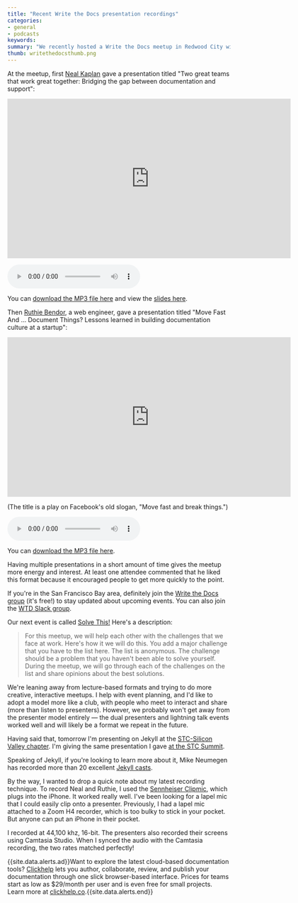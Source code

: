 ```yaml
---
title: "Recent Write the Docs presentation recordings"
categories:
- general
- podcasts
keywords: 
summary: "We recently hosted a Write the Docs meetup in Redwood City with a couple of excellent presenters. Recordings of their presentations are below. I also explain a bit about my new lapel mic and recording process."
thumb: writethedocsthumb.png
---
```


At the meetup, first [Neal Kaplan](https://customersandcontent.com/) gave a presentation titled "Two great teams that work great together: Bridging the gap between documentation and support":

<iframe width="640" height="360" src="https://www.youtube.com/embed/1MtcHfK2M_I" frameborder="0" allowfullscreen></iframe>

<p><audio controls="controls"><source src="http://www.podtrac.com/pts/redirect.mp3/idratherassets.com/podcasts/nealdocssupportwtd.mp3" type="audio/mpeg" /></audio></p>

You can <a href="http://www.podtrac.com/pts/redirect.mp3/idratherassets.com/podcasts/nealdocsupportwtd.mp3" alt="Neal Kaplan">download the MP3 file here</a> and view the [slides here](https://drive.google.com/file/d/0B3xsLrG4uDaJTEluZndtYk5PRU0/view?ts=573df386).

Then [Ruthie Bendor](https://twitter.com/unruthless), a web engineer, gave a presentation titled "Move Fast And ... Document Things? Lessons learned in building documentation culture at a startup":

<iframe width="640" height="360" src="https://www.youtube.com/embed/mMr16fzjY7M" frameborder="0" allowfullscreen></iframe>

(The title is a play on Facebook's old slogan, "Move fast and break things.")

<p><audio controls="controls"><source src="http://www.podtrac.com/pts/redirect.mp3/idratherassets.com/podcasts/ruthiemovefastanddocwtd.mp3" type="audio/mpeg" /></audio></p>

You can <a href="http://www.podtrac.com/pts/redirect.mp3/idratherassets.com/podcasts/ruthiemovefastanddocwtd.mp3" alt="Ruthie BenDor">download the MP3 file here</a>.

Having multiple presentations in a short amount of time gives the meetup more energy and interest. At least one attendee commented that he liked this format because it encouraged people to get more quickly to the point.

If you're in the San Francisco Bay area, definitely join the [Write the Docs group](http://www.meetup.com/Write-the-Docs-SF/) (it's free!) to stay updated about upcoming events. You can also join the [WTD Slack group](http://slack.writethedocs.org/).

Our next event is called [Solve This!](http://www.meetup.com/Write-the-Docs-SF/events/231272920/) Here's a description: 

>For this meetup, we will help each other with the challenges that we face at work. Here's how it we will do this. You add a major challenge that you have to the list here.  The list is anonymous.  The challenge should be a problem that you haven't been able to solve yourself. During the meetup, we will go through each of the challenges on the list and share opinions about the best solutions.

We're leaning away from lecture-based formats and trying to do more creative, interactive meetups. I help with event planning, and I'd like to adopt a model more like a club, with people who meet to interact and share (more than listen to presenters). However, we probably won't get away from the presenter model entirely &mdash; the dual presenters and lightning talk events worked well and will likely be a format we repeat in the future.

Having said that, tomorrow I'm presenting on Jekyll at the [STC-Silicon Valley chapter](http://www.stc-siliconvalley.org/2016/05/02/may-23-2016-writing-tech-docs-like-a-hacker-with-jekyll/). I'm giving the same presentation I gave [at the STC Summit](http://idratherbewriting.com/2016/05/17/slides-for-writing-tech-docs-like-hacker-with-jekyll/).

Speaking of Jekyll, if you're looking to learn more about it, Mike Neumegen has recorded more than 20 excellent [Jekyll casts](http://jekyll.tips/).

By the way, I wanted to drop a quick note about my latest recording technique. To record Neal and Ruthie, I used the [Sennheiser Clipmic](http://en-us.sennheiser.com/clipmic-digital-mobile-recording), which plugs into the iPhone. It worked really well. I've been looking for a lapel mic that I could easily clip onto a presenter. Previously, I had a lapel mic attached to a Zoom H4 recorder, which is too bulky to stick in your pocket. But anyone can put an iPhone in their pocket.

I recorded at 44,100 khz, 16-bit. The presenters also recorded their screens using Camtasia Studio. When I synced the audio with the Camtasia recording, the two rates matched perfectly! 


{{site.data.alerts.ad}}Want to explore the latest cloud-based documentation tools? <a href="http://bit.ly/clickhelp">Clickhelp</a> lets you author, collaborate, review, and publish your documentation through one slick browser-based interface. Prices for teams start as low as $29/month per user and is even free for small projects. Learn more at <a href="http://bit.ly/clickhelp">clickhelp.co</a>.{{site.data.alerts.end}}


